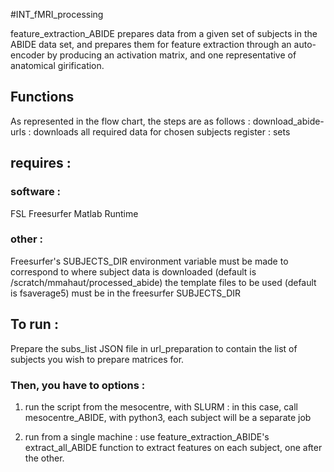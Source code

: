 #INT_fMRI_processing

feature_extraction_ABIDE prepares data from a given set of subjects in the ABIDE data set, and prepares them for feature extraction through an auto-encoder by producing an activation matrix, and one representative of anatomical girification.

## Functions
As represented in the flow chart, the steps are as follows :
download_abide-urls : downloads all required data for chosen subjects
register : sets

## requires :

### software :

FSL
Freesurfer
Matlab Runtime

### other :

Freesurfer's SUBJECTS_DIR environment variable must be made to correspond to where subject data is downloaded (default is /scratch/mmahaut/processed_abide)
the template files to be used (default is fsaverage5) must be in the freesurfer SUBJECTS_DIR

## To run :

Prepare the subs_list JSON file in url_preparation to contain the list of subjects you wish to prepare matrices for.

### Then, you have to options :

1. run the script from the mesocentre, with SLURM : in this case, call mesocentre_ABIDE, with python3, each subject will be a separate job

2. run from a single machine : use feature_extraction_ABIDE's extract_all_ABIDE function to extract features on each subject, one after the other.
